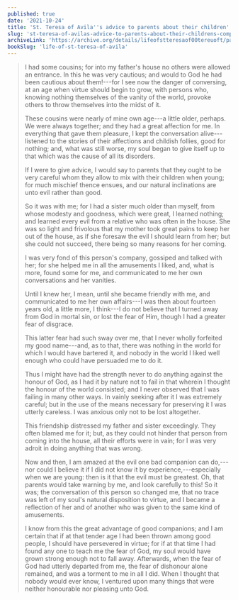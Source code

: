 ```yaml
---
published: true
date: '2021-10-24'
title: 'St. Teresa of Avila''s advice to parents about their children''s companions from her own childhood experiences'
slug: 'st-teresa-of-avilas-advice-to-parents-about-their-childrens-companions-from-her-own-childhood-experiences'
archiveLink: 'https://archive.org/details/lifeofstteresaof00tereuoft/page/8?view=theater'
bookSlug: 'life-of-st-teresa-of-avila'
---
```


> I had some cousins; for into my father's house no others were allowed an entrance. In this he was very cautious; and would to God he had been cautious about them!---for I see now the danger of conversing, at an age when virtue should begin to grow, with persons who, knowing nothing themselves of the vanity of the world, provoke others to throw themselves into the midst of it.
>
> These cousins were nearly of mine own age---a little older, perhaps. We were always together; and they had a great affection for me. In everything that gave them pleasure, I kept the conversation alive---listened to the stories of their affections and childish follies, good for nothing; and, what was still worse, my soul began to give itself up to that which was the cause of all its disorders.
>
> If I were to give advice, I would say to parents that they ought to be very careful whom they allow to mix with their children when young; for much mischief thence ensues, and our natural inclinations are unto evil rather than good.
>
> So it was with me; for I had a sister much older than myself, from whose modesty and goodness, which were great, I learned nothing; and learned every evil from a relative who was often in the house. She was so light and frivolous that my mother took great pains to keep her out of the house, as if she foresaw the evil I should learn from her; but she could not succeed, there being so many reasons for her coming.
>
> I was very fond of this person's company, gossiped and talked with her; for she helped me in all the amusements I liked, and, what is more, found some for me, and communicated to me her own conversations and her vanities.
>
> Until I knew her, I mean, until she became friendly with me, and communicated to me her own affairs---I was then about fourteen years old, a little more, I think---I do not believe that I turned away from God in mortal sin, or lost the fear of Him, though I had a greater fear of disgrace.
>
> This latter fear had such sway over me, that I never wholly forfeited my good name---and, as to that, there was nothing in the world for which I would have bartered it, and nobody in the world I liked well enough who could have persuaded me to do it.
>
> Thus I might have had the strength never to do anything against the honour of God, as I had it by nature not to fail in that wherein I thought the honour of the world consisted; and I never observed that I was failing in many other ways. In vainly seeking after it I was extremely careful; but in the use of the means necessary for preserving it I was utterly careless. I was anxious only not to be lost altogether.
>
> This friendship distressed my father and sister exceedingly. They often blamed me for it; but, as they could not hinder that person from coming into the house, all their efforts were in vain; for I was very adroit in doing anything that was wrong.
>
> Now and then, I am amazed at the evil one bad companion can do,---nor could I believe it if I did not know it by experience,---especially when we are young: then is it that the evil must be greatest. Oh, that parents would take warning by me, and look carefully to this! So it was; the conversation of this person so changed me, that no trace was left of my soul's natural disposition to virtue, and I became a reflection of her and of another who was given to the same kind of amusements.
>
> I know from this the great advantage of good companions; and I am certain that if at that tender age I had been thrown among good people, I should have persevered in virtue; for if at that time I had found any one to teach me the fear of God, my soul would have grown strong enough not to fall away. Afterwards, when the fear of God had utterly departed from me, the fear of dishonour alone remained, and was a torment to me in all I did. When I thought that nobody would ever know, I ventured upon many things that were neither honourable nor pleasing unto God.